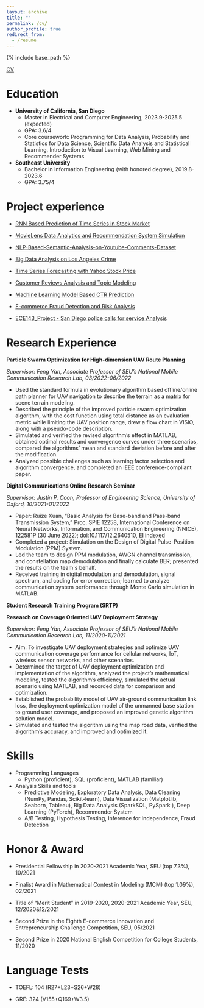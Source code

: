 ```yaml
---
layout: archive
title: ""
permalink: /cv/
author_profile: true
redirect_from:
  - /resume
---
```


{% include base_path %}



[CV](https://drive.google.com/file/d/13jcdKRYl44Bxebr-EzeThQ_Gmz1yRhkz/view?usp=sharing)

Education
======
* **University of California, San Diego**                                        
  * Master in Electrical and Computer Engineering, 2023.9-2025.5 (expected)
  * GPA: 3.6/4
  * Core coursework: Programming for Data Analysis, Probability and Statistics for Data Science, Scientific Data Analysis and Statistical Learning, Introduction to Visual Learning, Web Mining and Recommender Systems
* **Southeast University**                                                                
  * Bachelor in Information Engineering (with honored degree), 2019.8-2023.6
  * GPA: 3.75/4

Project experience
======
* [RNN Based Prediction of Time Series in Stock Market](https://github.com/rayxuan2000/RNN-Based-Prediction-of-Time-Series-in-Stock-Market)

* [MovieLens Data Analytics and Recommendation System Simulation](https://github.com/rayxuan2000/MovieLens-Data-Analytics-and-Recommendation-System-Simulation)

* [NLP-Based-Semantic-Analysis-on-Youtube-Comments-Dataset](https://github.com/rayxuan2000/NLP-Based-Semantic-Analysis-on-Youtube-Comments-Dataset)

* [Big Data Analysis on Los Angeles Crime](https://github.com/rayxuan2000/Big-Data-Analysis-on-Los-Angeles-Crime)
  
* [Time Series Forecasting with Yahoo Stock Price](https://github.com/rayxuan2000/Time-Series-Forecasting-with-Yahoo-Stock-Price)

* [Customer Reviews Analysis and Topic Modeling](https://github.com/rayxuan2000/Customer-Reviews-Analysis-and-Topic-Modeling)

* [Machine Learning Model Based CTR Prediction](https://github.com/rayxuan2000/Machine-Learning-Model-based-CTR-Prediction)

* [E-commerce Fraud Detection and Risk Analysis](https://github.com/rayxuan2000/E-commerce-Fraud-Detection-and-Risk-Analysis)

* [ECE143_Project - San Diego police calls for service Analysis](https://github.com/rayxuan2000/UCSD_ECE143_project)

Research Experience
=====
**Particle Swarm Optimization for High-dimension UAV Route Planning**	           

_Supervisor: Feng Yan, Associate Professor of SEU’s National Mobile Communication Research Lab, 03/2022-06/2022_

 * Used the standard formula in evolutionary algorithm based offline/online path planner for UAV navigation to describe the terrain as a matrix for scene terrain modeling.
 * Described the principle of the improved particle swarm optimization algorithm, with the cost function using total distance as an evaluation metric while limiting the UAV position range, drew a flow chart in VISIO, along with a pseudo-code description.
 * Simulated and verified the revised algorithm’s effect in MATLAB, obtained optimal results and convergence curves under three scenarios, compared the algorithms’ mean and standard deviation before and after the modification.
 * Analyzed possible challenges such as learning factor selection and algorithm convergence, and completed an IEEE conference-compliant paper.

**Digital Communications Online Research Seminar**                                     	

_Supervisor: Justin P. Coon, Professor of Engineering Science, University of Oxford, 10/2021-01/2022_

 * Paper: Ruize Xuan, “Basic Analysis for Base-band and Pass-band Transmission System,” Proc. SPIE 12258, International Conference on Neural Networks, Information, and Communication Engineering (NNICE), 122581P (30 June 2022); doi:10.1117/12.2640510, EI indexed
 * Completed a project: Simulation on the Design of Digital Pulse-Position Modulation (PPM) System.
 * Led the team to design PPM modulation, AWGN channel transmission, and constellation map demodulation and finally calculate BER; presented the results on the team's behalf.
 *	Received training in digital modulation and demodulation, signal spectrum, and coding for error correction; learned to analyze communication system performance through Monte Carlo simulation in MATLAB.


**Student Research Training Program (SRTP)**  

**Research on Coverage Oriented UAV Deployment Strategy**           

_Supervisor: Feng Yan, Associate Professor of SEU’s National Mobile Communication Research Lab, 11/2020-11/2021_

*	Aim: To investigate UAV deployment strategies and optimize UAV communication coverage performance for cellular networks, IoT, wireless sensor networks, and other scenarios.
*	Determined the target of UAV deployment optimization and implementation of the algorithm, analyzed the project’s mathematical modeling, tested the algorithm’s efficiency, simulated the actual scenario using MATLAB, and recorded data for comparison and optimization.
*	Established the probability model of UAV air-ground communication link loss, the deployment optimization model of the unmanned base station to ground user coverage, and proposed an improved genetic algorithm solution model.
*	Simulated and tested the algorithm using the map road data, verified the algorithm’s accuracy, and improved and optimized it.

  
Skills
======
* Programming Languages
  * Python (proficient), SQL (proficient), MATLAB (familiar)
* Analysis Skills and tools
  * Predictive Modeling, Exploratory Data Analysis, Data Cleaning (NumPy, Pandas, Scikit-learn), Data Visualization (Matplotlib, Seaborn, Tableau), Big Data Analysis (SparkSQL, PySpark ), Deep Learning (PyTorch), Recommender System
  * A/B Testing, Hypothesis Testing, Inference for Independence, Fraud Detection

Honor & Award
======
* Presidential Fellowship in 2020-2021 Academic Year, SEU (top 7.3%), 10/2021

* Finalist Award in Mathematical Contest in Modeling (MCM) (top 1.09%),	02/2021
  
* Title of “Merit Student” in 2019-2020, 2020-2021 Academic Year, SEU,	12/2020&12/2021

* Second Prize in the Eighth E-commerce Innovation and Entrepreneurship Challenge Competition, SEU,	05/2021

* Second Prize in 2020 National English Competition for College Students,  11/2020

Language Tests
======
* TOEFL: 104 (R27+L23+S26+W28)

* GRE: 324 (V155+Q169+W3.5)
